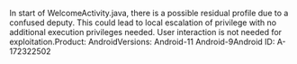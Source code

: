 In start of WelcomeActivity.java, there is a possible residual profile due to a confused deputy. This could lead to local escalation of privilege with no additional execution privileges needed. User interaction is not needed for exploitation.Product: AndroidVersions: Android-11 Android-9Android ID: A-172322502